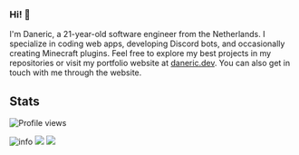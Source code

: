 ### Hi! 👋
I'm Daneric, a 21-year-old software engineer from the Netherlands. I specialize in coding web apps, developing Discord bots, and occasionally creating Minecraft plugins. Feel free to explore my best projects in my repositories or visit my portfolio website at [daneric.dev](https://daneric.dev). You can also get in touch with me through the website.

## Stats
![Profile views](https://komarev.com/ghpvc/?username=Danericnetwork&style=flat-square&color=blue) 

![info](https://github-profile-summary-cards.vercel.app/api/cards/profile-details?username=danericnetwork&theme=github)
![](https://github-profile-summary-cards.vercel.app/api/cards/stats?username=danericnetwork&theme=github)
![](https://github-profile-summary-cards.vercel.app/api/cards/productive-time?username=danericnetwork&theme=github&utcOffset=2)

